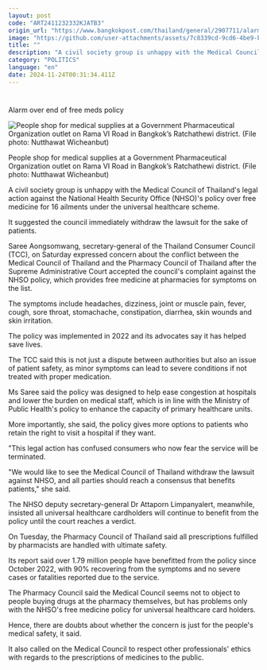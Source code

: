 ```yaml
---
layout: post
code: "ART2411232332KJATB3"
origin_url: "https://www.bangkokpost.com/thailand/general/2907711/alarm-over-end-of-free-meds-policy"
image: "https://github.com/user-attachments/assets/7c8339cd-9cd6-4be9-b727-2064be918555"
title: ""
description: "A civil society group is unhappy with the Medical Council of Thailand"
category: "POLITICS"
language: "en"
date: 2024-11-24T00:31:34.411Z
---
```


# 

Alarm over end of free meds policy

![People shop for medical supplies at a Government Pharmaceutical Organization outlet on  Rama VI Road in Bangkok’s Ratchathewi district. (File photo: Nutthawat Wicheanbut)](https://github.com/user-attachments/assets/2e5fb8aa-bc6b-49aa-a577-baa051e2bfdb)

People shop for medical supplies at a Government Pharmaceutical Organization outlet on Rama VI Road in Bangkok’s Ratchathewi district. (File photo: Nutthawat Wicheanbut)

A civil society group is unhappy with the Medical Council of Thailand's legal action against the National Health Security Office (NHSO)'s policy over free medicine for 16 ailments under the universal healthcare scheme.

It suggested the council immediately withdraw the lawsuit for the sake of patients.

Saree Aongsomwang, secretary-general of the Thailand Consumer Council (TCC), on Saturday expressed concern about the conflict between the Medical Council of Thailand and the Pharmacy Council of Thailand after the Supreme Administrative Court accepted the council's complaint against the NHSO policy, which provides free medicine at pharmacies for symptoms on the list.

The symptoms include headaches, dizziness, joint or muscle pain, fever, cough, sore throat, stomachache, constipation, diarrhea, skin wounds and skin irritation.

The policy was implemented in 2022 and its advocates say it has helped save lives.

The TCC said this is not just a dispute between authorities but also an issue of patient safety, as minor symptoms can lead to severe conditions if not treated with proper medication.

Ms Saree said the policy was designed to help ease congestion at hospitals and lower the burden on medical staff, which is in line with the Ministry of Public Health's policy to enhance the capacity of primary healthcare units.

More importantly, she said, the policy gives more options to patients who retain the right to visit a hospital if they want.

"This legal action has confused consumers who now fear the service will be terminated.

"We would like to see the Medical Council of Thailand withdraw the lawsuit against NHSO, and all parties should reach a consensus that benefits patients," she said.

The NHSO deputy secretary-general Dr Attaporn Limpanyalert, meanwhile, insisted all universal healthcare cardholders will continue to benefit from the policy until the court reaches a verdict.

On Tuesday, the Pharmacy Council of Thailand said all prescriptions fulfilled by pharmacists are handled with ultimate safety.

Its report said over 1.79 million people have benefitted from the policy since October 2022, with 90% recovering from the symptoms and no severe cases or fatalities reported due to the service.

The Pharmacy Council said the Medical Council seems not to object to people buying drugs at the pharmacy themselves, but has problems only with the NHSO's free medicine policy for universal healthcare card holders.

Hence, there are doubts about whether the concern is just for the people's medical safety, it said.

It also called on the Medical Council to respect other professionals' ethics with regards to the prescriptions of medicines to the public.